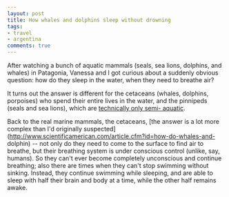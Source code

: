 ```yaml
---
layout: post
title: How whales and dolphins sleep without drowning
tags:
- travel
- argentina
comments: true
---
```

After watching a bunch of aquatic mammals (seals, sea lions, dolphins, and
whales) in Patagonia, Vanessa and I got curious about a suddenly obvious
question: how do they sleep in the water, when they need to breathe air?

It turns out the answer is different for the cetaceans (whales, dolphins,
porpoises) who spend their entire lives in the water, and the pinnipeds (seals
and sea lions), which are [technically only semi-
aquatic](http://en.wikipedia.org/wiki/Pinniped).

Back to the real marine mammals, the cetaceans, [the answer is a lot more
complex than I'd originally
suspected](http://www.scientificamerican.com/article.cfm?id=how-do-whales-and-
dolphin) -- not only do they need to come to the surface to find air to
breathe, but their breathing system is under conscious control (unlike, say,
humans). So they can't ever become completely unconscious and continue
breathing; also there are times when they can't stop swimming without sinking.
Instead, they continue swimming while sleeping, and are able to sleep with
half their brain and body at a time, while the other half remains awake.

